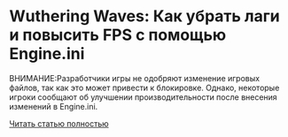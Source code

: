 # Wuthering Waves: Как убрать лаги и повысить FPS с помощью Engine.ini



ВНИМАНИЕ:Разработчики игры не одобряют изменение игровых файлов, так как это может привести к блокировке. Однако, некоторые игроки сообщают об улучшении производительности после внесения изменений в Engine.ini.

[Читать статью полностью](https://xyberbara.com/gaming/wuthering-waves-fps-engine-ini/)
